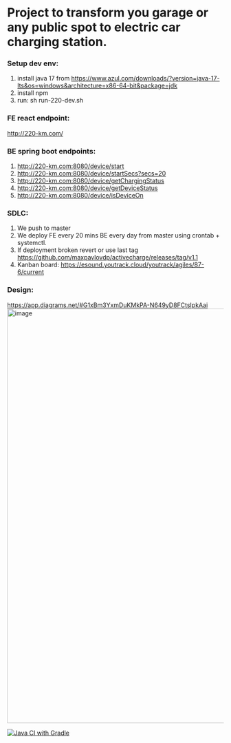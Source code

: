 # Project to transform you garage or any public spot to electric car charging station.

### Setup dev env:
1. install java 17 from https://www.azul.com/downloads/?version=java-17-lts&os=windows&architecture=x86-64-bit&package=jdk
2. install npm
3. run: sh run-220-dev.sh

### FE react endpoint: 
http://220-km.com/

### BE spring boot endpoints:
1. http://220-km.com:8080/device/start
2. http://220-km.com:8080/device/startSecs?secs=20
3. http://220-km.com:8080/device/getChargingStatus
4. http://220-km.com:8080/device/getDeviceStatus
5. http://220-km.com:8080/device/isDeviceOn

### SDLC:
1. We push to master
2. We deploy FE every 20 mins BE every day from master using crontab + systemctl. 
3. If deployment broken revert or use last tag https://github.com/maxpavlovdp/activecharge/releases/tag/v1.1
4. Kanban board: https://esound.youtrack.cloud/youtrack/agiles/87-6/current

### Design:
https://app.diagrams.net/#G1xBm3YxmDuKMkPA-N649yD8FCtsIpkAai
<img width="963" alt="image" src="https://user-images.githubusercontent.com/5563023/171100461-22780c99-c5f7-4d60-9adb-db8363a91b57.png">


[![Java CI with Gradle](https://github.com/maxpavlovdp/activecharge/actions/workflows/gradle.yml/badge.svg)](https://github.com/maxpavlovdp/activecharge/actions/workflows/gradle.yml)
